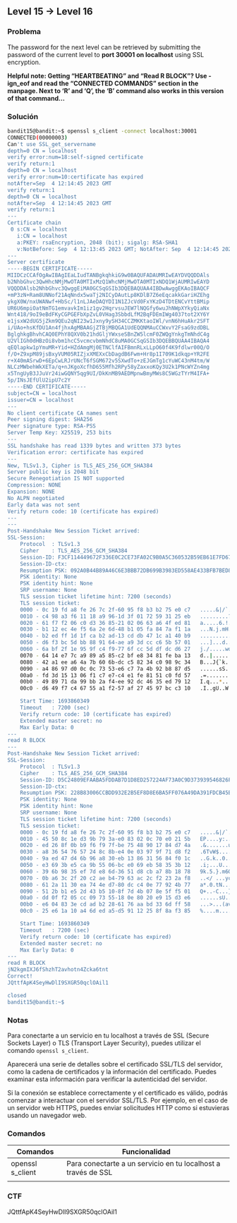 ## Level 15 → Level 16

### Problema

The password for the next level can be retrieved by submitting the
password of the current level to **port 30001 on localhost** using
SSL encryption.

**Helpful note: Getting “HEARTBEATING” and “Read R BLOCK”? Use
-ign_eof and read the “CONNECTED COMMANDS” section in the manpage.
Next to ‘R’ and ‘Q’, the ‘B’ command also works in this version of
that command…**

### Solución

```bash
bandit15@bandit:~$ openssl s_client -connect localhost:30001
CONNECTED(00000003)
Can't use SSL_get_servername
depth=0 CN = localhost
verify error:num=18:self-signed certificate
verify return:1
depth=0 CN = localhost
verify error:num=10:certificate has expired
notAfter=Sep  4 12:14:45 2023 GMT
verify return:1
depth=0 CN = localhost
notAfter=Sep  4 12:14:45 2023 GMT
verify return:1
---
Certificate chain
 0 s:CN = localhost
   i:CN = localhost
   a:PKEY: rsaEncryption, 2048 (bit); sigalg: RSA-SHA1
   v:NotBefore: Sep  4 12:13:45 2023 GMT; NotAfter: Sep  4 12:14:45 2023 GMT
---
Server certificate
-----BEGIN CERTIFICATE-----
MIIDCzCCAfOgAwIBAgIEaLIudTANBgkqhkiG9w0BAQUFADAUMRIwEAYDVQQDDAls
b2NhbGhvc3QwHhcNMjMwOTA0MTIxMzQ1WhcNMjMwOTA0MTIxNDQ1WjAUMRIwEAYD
VQQDDAlsb2NhbGhvc3QwggEiMA0GCSqGSIb3DQEBAQUAA4IBDwAwggEKAoIBAQCF
+mP3zN+Ram8UNNof21AqNndx5waTj2NICyDAutLp8KDlB7Z6eEqcakkGariHZEhg
ykgX0W/nxUWANwf+HbSc/l1nLJAeDAQYDI1N1ZJcVd0FxYKzD4TDtENCvYttBMip
UR6U6mpiOatNmTG1emvavkIm1iz1gv2HqrvsuJEW7lNQGfy6wuJhNWpXYkyQiaNx
Wnt418/9oI9eBdFKyCGPGEFbXpZvL0VHag3SbbdLfM2BqFDEmIWg4037tot2XY6Y
e1jsxW2dUG5jZkm9QEu2qNI23w1Jxny9ySH34CCZMKKtaoIWl/vnN6hHuAkr2SFT
i/UAo+hsKfDU1An4fjhxAgMBAAGjZTBjMBQGA1UdEQQNMAuCCWxvY2FsaG9zdDBL
BglghkgBhvhCAQ0EPhY8QXV0b21hdGljYWxseSBnZW5lcmF0ZWQgYnkgTmNhdC4g
U2VlIGh0dHBzOi8vbm1hcC5vcmcvbmNhdC8uMA0GCSqGSIb3DQEBBQUAA4IBAQA4
qEQlapkw1pYmuMR+Yid+HZdAmgMj0ETNClfAIFBmnRLxLLpO60f4K9fdlwr00Q/O
f/O+Z9xpM89jsBxyVUM05RIZjxXMEXxCbDagdB6Fwm+Hr8p1I709K1dkqp+YR2FE
r+X40mASrwD+6EpCwLRJrUNcT6fSGM672v5SXwdTo+zEJGmTg1cYuWC43nM4tm/W
NLCzMWbehWkXETa/q+nJKgoXcfhD655Mfh2RPy58yZaxxoKQy3U2k1PNcWYZn4mg
x5TngUyB3JJuVr24iwGQNY5qg9UI/DkKnMB9AEDMpnwBmyMWs8C5WGzTYrM4IFA+
5p/INsJEfUlU2ipU7c2Y
-----END CERTIFICATE-----
subject=CN = localhost
issuer=CN = localhost
---
No client certificate CA names sent
Peer signing digest: SHA256
Peer signature type: RSA-PSS
Server Temp Key: X25519, 253 bits
---
SSL handshake has read 1339 bytes and written 373 bytes
Verification error: certificate has expired
---
New, TLSv1.3, Cipher is TLS_AES_256_GCM_SHA384
Server public key is 2048 bit
Secure Renegotiation IS NOT supported
Compression: NONE
Expansion: NONE
No ALPN negotiated
Early data was not sent
Verify return code: 10 (certificate has expired)
---
---
Post-Handshake New Session Ticket arrived:
SSL-Session:
    Protocol  : TLSv1.3
    Cipher    : TLS_AES_256_GCM_SHA384
    Session-ID: F3CF114449672F336E0C2CE73FA02C9B0A5C360532B59EB61E7FD67920E6BF49
    Session-ID-ctx:
    Resumption PSK: 092A0B44B89A46C6E3BBB72DB699B3983ED558AE433BFB7BED8BE6538E21814135030FC79796A4D2E40D08F67BE42AA8
    PSK identity: None
    PSK identity hint: None
    SRP username: None
    TLS session ticket lifetime hint: 7200 (seconds)
    TLS session ticket:
    0000 - 0c 19 fd a8 fe 26 7c 2f-60 95 f8 b3 b2 75 e0 c7   .....&|/`....u..
    0010 - c4 98 a3 f6 11 18 a9 96-1d 3f 01 72 59 31 25 eb   .........?.rY1%.
    0020 - 61 f7 f2 06 c0 d3 36 85-21 02 06 63 a6 4f ed 81   a.....6.!..c.O..
    0030 - b1 12 ec 4e f5 6a 2e 6d-48 b1 05 fa 84 7a f1 1a   ...N.j.mH....z..
    0040 - b2 ed ff 1d 1f ca b2 ad-13 cd db 47 1c a1 40 b9   ...........G..@.
    0050 - d6 f3 bc 5d bb 88 91 64-ae a9 3d cc c6 5b 57 01   ...]...d..=..[W.
    0060 - 6a bf 2f 1e 95 9f c4 f9-77 6f cc 5d df dc d6 27   j./.....wo.]...'
    0070 - 64 14 e7 7c a9 89 a5 85-c2 bf e8 34 81 fe ba 13   d..|.......4....
    0080 - 42 a1 ee a6 4a 7b 60 6b-dc c5 82 34 c0 98 9c 34   B...J{`k...4...4
    0090 - a4 86 97 d0 0c 0c 73 53-e6 c7 7a 4b 92 b8 87 d5   ......sS..zK....
    00a0 - fd 3d 15 13 06 f1 c7 e7-c4 e1 fe 81 51 c0 fd 57   .=..........Q..W
    00b0 - 49 89 71 da 99 bb 2a f4-ee 92 dc 46 35 ed 79 12   I.q...*....F5.y.
    00c0 - d6 49 f7 c4 67 55 a1 f2-57 af 27 45 97 bc c3 10   .I..gU..W.'E....

    Start Time: 1693860349
    Timeout   : 7200 (sec)
    Verify return code: 10 (certificate has expired)
    Extended master secret: no
    Max Early Data: 0
---
read R BLOCK
---
Post-Handshake New Session Ticket arrived:
SSL-Session:
    Protocol  : TLSv1.3
    Cipher    : TLS_AES_256_GCM_SHA384
    Session-ID: D5C24809EFAABA5FDDAB7D1D8ED257224AF73A0C9D373939546826F8310C5006
    Session-ID-ctx:
    Resumption PSK: 228B83006CCBDD932E2B5EF8D8E6BA5FF076A49DA391FDCB45E0FF3683A385F460C1BF4DE0D80595E285E91FBEE7C4BD
    PSK identity: None
    PSK identity hint: None
    SRP username: None
    TLS session ticket lifetime hint: 7200 (seconds)
    TLS session ticket:
    0000 - 0c 19 fd a8 fe 26 7c 2f-60 95 f8 b3 b2 75 e0 c7   .....&|/`....u..
    0010 - 45 50 8c 1e d3 9b 79 3a-e0 83 02 0c 70 e0 21 5b   EP....y:....p.![
    0020 - ed 26 8f 0b b9 f6 f9 7f-be 75 48 90 17 84 d7 4a   .&.......uH....J
    0030 - a8 36 54 76 57 24 8c 8b-e4 0e 03 97 9f 71 d8 f2   .6TvW$.......q..
    0040 - 9a ed 47 d4 6b 96 a8 30-eb 13 86 31 56 84 f0 1c   ..G.k..0...1V...
    0050 - e3 69 3b e5 ca 9b 55 06-bc e0 69 eb 58 35 3b 12   .i;...U...i.X5;.
    0060 - 39 6b 98 35 ef 7d e8 6d-36 51 d8 cb a7 8b 18 78   9k.5.}.m6Q.....x
    0070 - 0b a6 3c 2f 20 c2 ae b4-79 63 ac 2c f2 23 2a f8   ..</ ...yc.,.#*.
    0080 - 61 2a 11 30 ea 74 4e d7-80 dc c4 0e 77 92 4b 77   a*.0.tN.....w.Kw
    0090 - 51 2b b1 e5 2d 43 b5 10-8f 7d 4b 07 8e 5f f5 01   Q+..-C...}K.._..
    00a0 - dd 0f f2 05 cc 09 73 55-18 0e 80 20 e9 15 d3 e6   ......sU... ....
    00b0 - e6 04 83 3e cd ad b2 28-61 76 aa bd 33 6d ff 58   ...>...(av..3m.X
    00c0 - 25 e6 1a 10 a4 6d ed a5-d5 91 12 25 8f 8a f3 85   %....m.....%....

    Start Time: 1693860349
    Timeout   : 7200 (sec)
    Verify return code: 10 (certificate has expired)
    Extended master secret: no
    Max Early Data: 0
---
read R BLOCK
jN2kgmIXJ6fShzhT2avhotn4Zcka6tnt
Correct!
JQttfApK4SeyHwDlI9SXGR50qclOAil1

closed
bandit15@bandit:~$
```

### Notas

Para conectarte a un servicio en tu localhost a través de SSL (Secure Sockets Layer) o TLS (Transport Layer Security), puedes utilizar el comando `openssl s_client`.

Aparecerá una serie de detalles sobre el certificado SSL/TLS del servidor, como la cadena de certificados y la información del certificado. Puedes examinar esta información para verificar la autenticidad del servidor.

Si la conexión se establece correctamente y el certificado es válido, podrás comenzar a interactuar con el servidor SSL/TLS. Por ejemplo, en el caso de un servidor web HTTPS, puedes enviar solicitudes HTTP como si estuvieras usando un navegador web.

### Comandos

| Comandos | Funcionalidad |
| --- | --- |
| openssl s_client | Para conectarte a un servicio en tu localhost a través de SSL |
|  |  |

### CTF

JQttfApK4SeyHwDlI9SXGR50qclOAil1